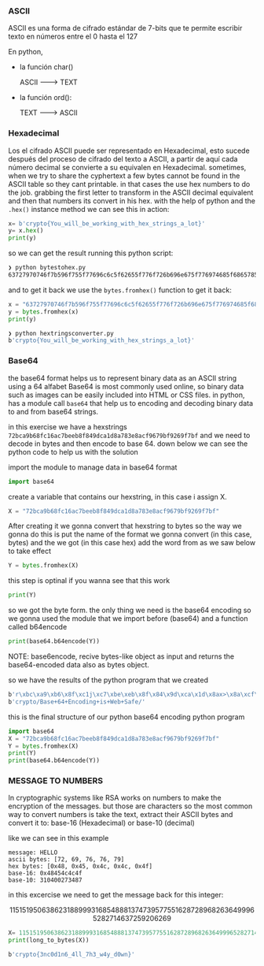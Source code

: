 ### ASCII


ASCII es una forma de cifrado estándar de 7-bits que te permite escribir texto en números entre el 0 hasta el 127

En python, 
*  la función char()
  
     ASCII  ---> TEXT

*  la función ord():

   TEXT ---> ASCII

### Hexadecimal

Los el cifrado ASCII puede ser representado en Hexadecimal, esto sucede después del proceso de cifrado del texto a ASCII, a partir de aquí cada número decimal se convierte a su equivalen en Hexadecimal.
sometimes, when we try to share the cyphertext a few bytes cannot be found in the ASCII table so they cant printable. in that cases the use hex numbers to do the job. grabbing the first letter to transform in the ASCII decimal equivalent and then that numbers its convert in his hex. with the help of python and the `.hex()` instance method we can see this in action:
```python
x= b'crypto{You_will_be_working_with_hex_strings_a_lot}'
y= x.hex()
print(y)
```
so we can get the result running this python script:
```bash
❯ python bytestohex.py
63727970746f7b596f755f77696c6c5f62655f776f726b696e675f776974685f6865785f737472696e67735f615f6c6f747d
```
and to get it back we use the `bytes.fromhex()` function to get it back:
```python
x = "63727970746f7b596f755f77696c6c5f62655f776f726b696e675f776974685f6865785f737472696e67735f615f6c6f747d"
y = bytes.fromhex(x)
print(y)
```
```bash
❯ python hextringsconverter.py 
b'crypto{You_will_be_working_with_hex_strings_a_lot}'
```
### Base64

the base64 format helps us to represent binary data as an ASCII string using a 64 alfabet
Base64 is most commonly used online, so binary data such as images can be easily included into HTML or CSS files.
in python, has a module call `base64` that help us to encoding and decoding binary data to and from base64 strings. 

in this exercise we have a hexstrings `72bca9b68fc16ac7beeb8f849dca1d8a783e8acf9679bf9269f7bf` and we need to decode in bytes and then encode to base 64. down below we can see the python code to help us with the solution

import the module to manage data in base64 format
```python
import base64
```

create a variable that contains our hexstring, in this case i assign X.
```python
X = "72bca9b68fc16ac7beeb8f849dca1d8a783e8acf9679bf9269f7bf"
```

After creating it we gonna convert that hexstring to bytes so the way we gonna do this is put the name of the format we gonna convert (in this case, bytes) 
and the we got (in this case hex) add the word from as we saw below to take effect
```python
Y = bytes.fromhex(X)
```

this step is optinal if you wanna see that this work
```python
print(Y)
```

so we got the byte form. the only thing we need is the base64 encoding so we gonna used the module that we import before (base64) and a function called b64encode
```python
print(base64.b64encode(Y))
```
NOTE: base6encode, recive bytes-like object as input and returns the base64-encoded data also as bytes object.

so we have the results of the python program that we created
```bash
b'r\xbc\xa9\xb6\x8f\xc1j\xc7\xbe\xeb\x8f\x84\x9d\xca\x1d\x8ax>\x8a\xcf\x96y\xbf\x92i\xf7\xbf'
b'crypto/Base+64+Encoding+is+Web+Safe/'
```
this is the final structure of our python base64 encoding python program
```python
import base64
X = "72bca9b68fc16ac7beeb8f849dca1d8a783e8acf9679bf9269f7bf"
Y = bytes.fromhex(X)
print(Y)
print(base64.b64encode(Y))
```
### MESSAGE TO NUMBERS
In cryptographic systems like RSA works on numbers to make the encryption of the messages. but those are characters so the most common way to convert numbers is take the text, extract their ASCII bytes and convert it to: 
base-16 (Hexadecimal)
or
base-10 (decimal)

like we can see in this example

```shell
message: HELLO
ascii bytes: [72, 69, 76, 76, 79]
hex bytes: [0x48, 0x45, 0x4c, 0x4c, 0x4f]
base-16: 0x48454c4c4f
base-10: 310400273487 
```

in this excercise we need to get the message back for this integer:

<p align="center">11515195063862318899931685488813747395775516287289682636499965282714637259206269</p>

```python
X= 11515195063862318899931685488813747395775516287289682636499965282714637259206269
print(long_to_bytes(X))
```
```bash
b'crypto{3nc0d1n6_4ll_7h3_w4y_d0wn}'
```

